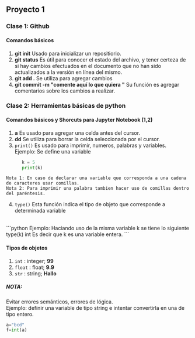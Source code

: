 ## Proyecto 1
### Clase 1:  Github  
#### Comandos básicos
1. **git init** Usado para inicializar un repositiorio.
2. **git status** Es útil para conocer el estado del archivo, y tener certeza de si hay cambios efectuados en el documento que no han sido actualizados a la versión en línea del mismo.
3. **git add .** Se utiliza para agregar cambios
4. **git commit -m "comente aquí lo que quiera "** Su función es agregar comentarios sobre los cambios a realizar.

### Clase 2: Herramientas básicas de python
#### Comandos básicos y Shorcuts para Jupyter Notebook (1,2)
1. **a** Es usado para agregar una celda antes del cursor.
2. **dd** Se utiliza para borrar la celda seleccionada por el cursor.
3. ```print()``` Es usado para imprimir, numeros, palabras y variables.<br />
Ejemplo: Se define una variable
```python
      k = 5
      print(k)
```
    Nota 1: En caso de declarar una variable que corresponda a una cadena de caracteres usar comillas.
    Nota 2: Para imprimir una palabra tambien hacer uso de comillas dentro del paréntesis.

4. ```type()``` Esta función indica el tipo de objeto que corresponde a determinada variable
<br />
```python
    Ejemplo:
      Haciando uso de la misma variable k se tiene lo siguiente
      type(k)
      int
      Es decir que k es una variable entera.
```

#### Tipos de objetos

1. ```int``` : integer; **99**
2. ```float``` : float; **9.9**
3. ```str``` :  string; **Hallo**

##### NOTA:
Evitar errores semánticos, errores de lógica.
<br />
Ejemplo: definir una variable de tipo string e intentar convertirla en una de tipo entero.
```python
a="bcd"
f=int(a)
```
